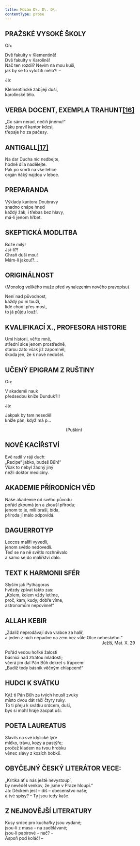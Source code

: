 ```yaml
---
title: Múzám D\. D\. D\.
contentType: prose
---
```


## PRAŽSKÉ VYSOKÉ ŠKOLY

On:

Dvě fakulty v Klementině!  
Dvě fakulty v Karolíně!  
Nač ten rozdíl? Nevím na mou kuši,  
jak by se to vyložiti mělo?! –

Já:

Klementinské zabíjejí duši,  
karolínské tělo.

## VERBA DOCENT, EXEMPLA TRAHUNT[**\[16\]**](./resources/undefined)

„Co sám nerad, nečiň jinému!“  
žáku pravil kantor kdesi,  
třepaje ho za pačesy.

## ANTIGALL[**\[17\]**](./resources/undefined)

Na dar Ducha nic nedbejte,  
hodně díla nadělejte.  
Pak po smrti na vše lehce  
orgán ňáký najdou v lebce.

## PREPARANDA

Výklady kantora Doubravy  
snadno chápe hned  
každý žák, i třebas bez hlavy,  
má-li jenom hřbet.

## SKEPTICKÁ MODLITBA

Bože milý!  
Jsi-li?!  
Chraň duši mou!  
Mám-li jakou!?…

## ORIGINÁLNOST

(Monolog velikého muže před vynalezením nového pravopisu)

Není nad původnost,  
každý po ní touží,  
lidé chodí přes most,  
to já půjdu louží.

## KVALIFIKACÍ X., PROFESORA HISTORIE

Umí historii, věřte mně,  
střední sice jenom prostředně,  
starou zato však již zapomněl,  
škoda jen, že k nové nedošel.

## UČENÝ EPIGRAM Z RUŠTINY

On:

V akademii nauk  
předsedou kníže Dunduk?!!

Já:

Jakpak by tam neseděl  
kníže pán, když má p…

                                                   (Puškin)

## NOVÉ KACÍŘSTVÍ

Evě radil v ráji duch:  
„Recipe“ jabko, budeš Bůh!“  
Však to nebyl žádný jiný  
nežli doktor medicíny.

## AKADEMIE PŘÍRODNÍCH VĚD

Naše akademie od svého původu  
pořád zkoumá jen a zkouší přírodu;  
jenom to je, milí braši, bída,  
příroda jí málo odpovídá.

## DAGUERROTYP

Leccos malíři vyvedli,  
jenom světlo nedovedli.  
Teď se na ně světlo rozhněvalo  
a samo se do malířství dalo.

## TEXT K HARMONII SFÉR

Slyším jak Pythagoras  
hvězdy zpívat takto zas:  
„Kolem, kolem vždy letíme,  
proč, kam, kudy, dobře víme,  
astronomům nepovíme!“

## ALLAH KEBIR

„Zdaliž neprodávají dva vrabce za halíř,  
a jeden z nich nepadne na zem bez vůle Otce nebeského.“  
                                                                                 Ježíš, Mat. X. 29

Pořád vedou hořké žalosti  
básníci nad ztrátou mladosti;  
včerá jim dal Pán Bůh dekret s třapcem:  
„Budiž tedy básník věčným chlapcem!“

## HUDCI K SVÁTKU

Kýž ti Pán Bůh za tvých houslí zvuky  
místo dvou dát ráčí čtyry ruky.  
To ti přeju k svátku srdcem, duší,  
bys si mohl hraje zacpat uši.

## POETA LAUREATUS

Slavils na své idylické lýře  
mléko, trávu, kozy a pastýře;  
pročež kladem na tvou hrobku  
věnec slávy z kozích bobků.

## OBYČEJNÝ ČESKÝ LITERÁTOR VECE:

„Kritika ať u nás ještě nevystoupí,  
by nevěděl venkov, že jsme v Praze hloupí.“  
Já: Děckem jest – díš – obecenstvo naše;  
a tvé spisy? – Ty jsou tedy kaše.

## Z NEJNOVĚJŠÍ LITERATURY

Kusy srdce pro kuchařky jsou vydané;  
jsou-li z masa – na zadělávané;  
jsou-li papírové – nač? –  
Aspoň pod koláč! –
